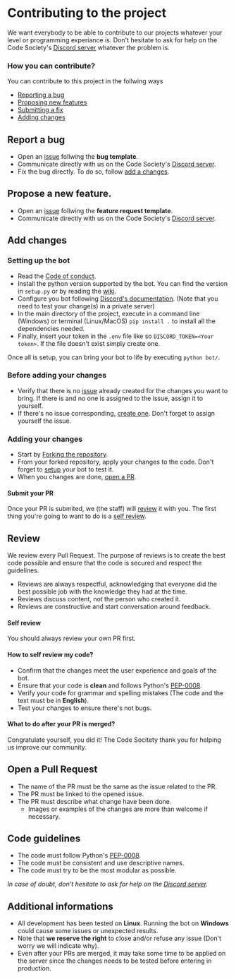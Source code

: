 # Contributing to the project
We want everybody to be able to contribute to our projects whatever your level or programming experiance is. Don't hesitate to ask for help on the Code Society's [Discord server](https://discord.gg/6GEF9H9m) whatever the problem is.

### How you can contribute?
You can contribute to this project in the follwing ways 
- [Reporting a bug](#report-a-bug)
- [Proposing new features](#propose-a-new-feature)
- [Submitting a fix](#add-changes)
- [Adding changes](#add-changes)

## Report a bug
- Open an [issue](https://github.com/Code-Society-Lab/grace/issues) follwing the **bug template**. 
- Communicate directly with us on the Code Society's [Discord server](https://discord.gg/6GEF9H9m).
- Fix the bug directly. To do so, follow [add a changes](#add-changes).

## Propose a new feature.
- Open an [issue](https://github.com/Code-Society-Lab/grace/issues) follwing the **feature request template**.
- Communicate directly with us on the Code Society's [Discord server](https://discord.gg/6GEF9H9m).

## Add changes
### Setting up the bot
- Read the [Code of conduct](#).
- Install the python version supported by the bot. You can find the version in `setup.py` or by reading the [wiki](https://github.com/Code-Society-Lab/grace/wiki).
- Configure you bot following [Discord's documentation](https://discord.com/developers/docs/intro). (Note that you need to test your change(s) in a private server)
- In the main directory of the project, execute in a command line (Windows) or terminal (Linux/MacOS) `pip install .` to install all the dependencies needed.
- Finally, insert your token in the `.env` file like so `DISCORD_TOKEN=<Your token>`. If the file doesn't exist simply create one.

Once all is setup, you can bring your bot to life by executing `python bot/`.

### Before adding your changes
- Verify that there is no [issue](https://github.com/Code-Society-Lab/grace/issues) already created for the changes you want to bring. If there is and no one is assigned to the issue, assign it to yourself. 
- If there's no issue corresponding, [create one](https://github.com/Code-Society-Lab/grace/issues/new/choose). Don't forget to assign yourself the issue.

### Adding your changes
- Start by [Forking the repository](https://docs.github.com/en/github/getting-started-with-github/quickstart/fork-a-repo). 
- From your forked repository, apply your changes to the code. Don't forget to [setup](#setting-up-the-bot) your bot to test it.
- When you changes are done, [open a PR](#open-a-pull-request).

#### Submit your PR
Once your PR is submited, we (the staff) will [review](#review) it with you. The first thing you're going to want to do is a [self review](u#self-review).

## Review
We review every Pull Request. The purpose of reviews is to create the best code possible and ensure that the code is secured and respect the guidelines.

- Reviews are always respectful, acknowledging that everyone did the best possible job with the knowledge they had at the time.<br>
- Reviews discuss content, not the person who created it.<br>
- Reviews are constructive and start conversation around feedback.

#### Self review
You should always review your own PR first.

#### How to self review my code?
- Confirm that the changes meet the user experience and goals of the bot.
- Ensure that your code is **clean** and follows Python's [PEP-0008](https://www.python.org/dev/peps/pep-0008/).
- Verify your code for grammar and spelling mistakes (The code and the text must be in **English**).
- Test your changes to ensure there's not bugs.

#### What to do after your PR is merged?
Congratulate yourself, you did it! The Code Socitety thank you for helping us improve our community.

## Open a Pull Request
- The name of the PR must be the same as the issue related to the PR.
- The PR must be linked to the opened issue.
- The PR must describe what change have been done.
  - Images or examples of the changes are more than welcome if necessary.

## Code guidelines
- The code must follow Python's [PEP-0008](https://www.python.org/dev/peps/pep-0008/).
- The code must be consistent and use descriptive names.
- The code must try to be the most modular as possible.

_In case of doubt, don't hesitate to ask for help on the [Discord server](https://discord.gg/6GEF9H9m)._

## Additional informations
- All development has been tested on **Linux**. Running the bot on **Windows** could cause some issues or unexpected results. 
- Note that **we reserve the right** to close and/or refuse any issue (Don't worry we will indicate why).
- Even after your PRs are merged, it may take some time to be applied on the server since the changes needs to be tested before entering in production. 


